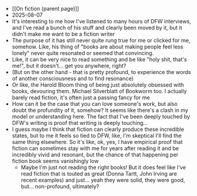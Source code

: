 - [[On fiction (parent page)]]
- 2025-08-07
- It's interesting to me how I've listened to many hours of DFW interviews, and I've read a bunch of his stuff and clearly been moved by it, but it didn't make me want to be a fiction writer
- The purpose of it has still never quite rung true for me or clicked for me, somehow. Like, his thing of "books are about making people feel less lonely" never quite resonated or seemed that convincing. 
- Like, it can be very nice to read something and be like "holy shit, that's me!", but it doesn't... get you anywhere, right?
- (But on the other hand - that is pretty profound, to experience the words of another consciousness and to find resonance)
- Or like, the Harold Bloom thing of being just absolutely obsessed with books, devouring them. Michael Silverblatt of Bookworm too. I actually barely read fiction, it's often just a passing fancy for me 
- How can it be the case that you can love someone's work, but also doubt the profundity of it, somehow? It seems like there's a clash in my model or understanding here. The fact that I've been deeply touched by DFW's writing is proof that writing is deeply touching... 
- I guess maybe I think that fiction can clearly produce these incredible states, but to me it feels so tied to DFW, like, I'm skeptical I'll find the same thing elsewhere. So it's like, ok, yes, I have empirical proof that fiction can sometimes stay with me for years after reading it and be incredibly vivid and resonant, but the chance of that happening per fiction book seems vanishingly low
	- Maybe I'm just not reading the right books! But it does feel like I've read fiction that is touted as great (Donna Tartt, John Irving are recent examples) and just... yeah they were solid, they were good, but... non-profound, ultimately?